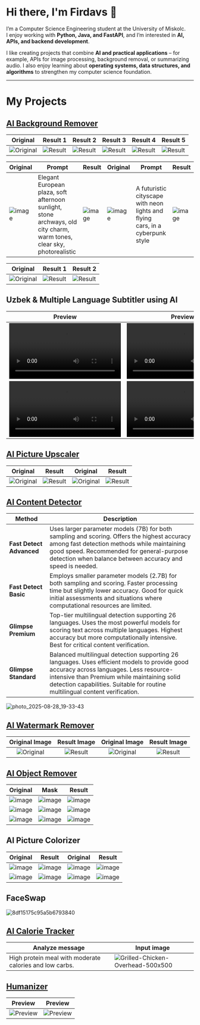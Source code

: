 # Hi there, I'm Firdavs 👋

I’m a Computer Science Engineering student at the University of Miskolc.  
I enjoy working with **Python, Java, and FastAPI**, and I’m interested in **AI, APIs, and backend development**.  

I like creating projects that combine **AI and practical applications** – for example, APIs for image processing, background removal, or summarizing audio. I also enjoy learning about **operating systems, data structures, and algorithms** to strengthen my computer science foundation.  

---

# My Projects

## [AI Background Remover](https://rapidapi.com/firdavscoder1/api/ai-background-remover)

| Original | Result 1 | Result 2 | Result 3 | Result 4 | Result 5 |
|----------|----------|----------|----------|----------|----------|
| ![Original](https://github.com/Firdavs-coder/remove-bg/raw/main/inputs/person.png) | ![Result](https://github.com/Firdavs-coder/remove-bg/raw/main/outputs/output1.png) | ![Result](https://github.com/Firdavs-coder/remove-bg/raw/main/outputs/output2.png) | ![Result](https://github.com/Firdavs-coder/remove-bg/raw/main/outputs/output3.png) | ![Result](https://github.com/Firdavs-coder/remove-bg/raw/main/outputs/output4.png) | ![Result](https://github.com/Firdavs-coder/remove-bg/raw/main/outputs/output5.png) |

| Original | Prompt | Result | Original | Prompt | Result |
| ------ | ------ | ------ | ------ | ------ | ------ |
| ![image](https://github.com/Firdavs-coder/remove-bg/raw/main/outputs/output1.png) | Elegant European plaza, soft afternoon sunlight, stone archways, old city charm, warm tones, clear sky, photorealistic | ![image](https://github.com/Firdavs-coder/remove-bg/raw/main/outputs/output6.png) | ![image](https://i.ibb.co/YBvHfYYZ/mclaren-1-ht-gmh-240412-1712928561648-hp-Main-16x9.png) | A futuristic cityscape with neon lights and flying cars, in a cyberpunk style | ![image](https://i.ibb.co/LjydkBt/image.png) |

| Original | Result 1 | Result 2 |
|----------|----------|----------|
| ![Original](https://github.com/Firdavs-coder/remove-bg/raw/main/outputs/video1.gif) | ![Result](https://github.com/Firdavs-coder/remove-bg/raw/main/outputs/video2.gif) | ![Result](https://github.com/Firdavs-coder/remove-bg/raw/main/outputs/video3.gif) |

## Uzbek & Multiple Language Subtitler using AI
| Preview | Preview | Preview | Preview |
|---------|---------|---------|---------|
| <video src="https://github.com/user-attachments/assets/450ca0e3-a28a-4575-844b-ea485780f04e"></video> | <video src="https://github.com/user-attachments/assets/4e1796c4-a5a2-4d41-86e6-7678a933d746"></video> | <video src="https://github.com/user-attachments/assets/a2643863-6667-4a73-ba0e-687706c42203"></video> | <video src="https://github.com/user-attachments/assets/a41c8200-c94a-49f1-bd3c-73456606cb43"></video> |
| <video src="https://github.com/user-attachments/assets/7978ebbb-e7b1-48e2-90a7-5c03ee000836"></video> | <video src="https://github.com/user-attachments/assets/3316dc33-f829-4cf0-83fb-9979cecb2038"></video> | <video src="https://github.com/user-attachments/assets/a96ce56b-0072-4af7-a7fd-5cab3da89ea6"></video> | <video src="https://github.com/user-attachments/assets/b3498fc0-af0f-43c0-b14d-8c3ed2514e18"></video> |

## [AI Picture Upscaler](https://rapidapi.com/firdavscoder1/api/ai-picture-upscaler)

| Original | Result | Original | Result |
| --- | --- | --- | --- |
| ![Original](https://i.ibb.co/rRD8MPFL/photo-2025-04-26-11-03-47.jpg) | ![Result](https://i.ibb.co/nN1frMCC/568e7ca7-5c10-434e-8f81-f7e1286e0575.png) | ![Original](https://i.ibb.co/Ld2DKrwz/photo-2025-04-26-11-16-30.jpg) | ![Result](https://i.ibb.co/3yvHtjJv/56acbf26-41b8-45e3-a73c-a0fe4efb685e.png) |

## [AI Content Detector](https://rapidapi.com/firdavscoder1/api/ai-content-detector11)

| Method                        | Description |
|-------------------------------|-------------|
| **Fast Detect Advanced**    | Uses larger parameter models (7B) for both sampling and scoring. Offers the highest accuracy among fast detection methods while maintaining good speed. Recommended for general-purpose detection when balance between accuracy and speed is needed. |
| **Fast Detect Basic**    | Employs smaller parameter models (2.7B) for both sampling and scoring. Faster processing time but slightly lower accuracy. Good for quick initial assessments and situations where computational resources are limited. |
| **Glimpse Premium** | Top-tier multilingual detection supporting 26 languages. Uses the most powerful models for scoring text across multiple languages. Highest accuracy but more computationally intensive. Best for critical content verification. |
| **Glimpse Standard** | Balanced multilingual detection supporting 26 languages. Uses efficient models to provide good accuracy across languages. Less resource-intensive than Premium while maintaining solid detection capabilities. Suitable for routine multilingual content verification. |

![photo_2025-08-28_19-33-43](https://github.com/user-attachments/assets/68d88d8c-ee8c-46bd-9d29-5cb951da5324)

## [AI Watermark Remover](https://rapidapi.com/firdavscoder1/api/ai-watermark-remover)

| Original Image | Result Image | Original Image | Result Image |
|:--------------:|:------------:|:--------------:|:------------:|
| ![Original](https://github.com/user-attachments/assets/f9c0b63d-e19c-4e07-b3a7-2b120e94de99) | ![Result](https://github.com/user-attachments/assets/5b1fbda8-b47f-4cc0-acba-8ee75d8a2af9) | ![Original](https://github.com/user-attachments/assets/bc0c33a0-eb3e-469f-ab82-94893234dbca) | ![Result](https://github.com/user-attachments/assets/d7d01392-ff52-470c-adca-f5325a605053) |

## [AI Object Remover](https://rapidapi.com/firdavscoder1/api/object-remover)

| Original|   Mask |Result |
| ------ | ------ | ------ |
| ![image](https://i.ibb.co/wMRsybC/62f2ab4ebeacab3383b5e.png) | ![image](https://i.ibb.co/qrXndd3/2e5cd06873e4144d3abbf.png) | ![image](https://i.ibb.co/RCtRPjJ/download.jpg) |
| ![image](https://i.ibb.co/5nfcm1P/dracaena-cinnabari.jpg) | ![image](https://i.ibb.co/NpLT9T8/result.jpg) | ![image](https://i.ibb.co/dsZfNvb/download.jpg) |
| ![image](https://i.ibb.co/KyJ5CWy/original.png) | ![image](https://i.ibb.co/LCww7LY/result.jpg) | ![image](https://i.ibb.co/GPx7xJg/download.jpg) |

##  AI Picture Colorizer

|  Original |Result |  Original |Result |
| ------ | ------ | ------ | ------ |
| ![image](https://i.ibb.co/12vJ841/01-landscape-photograph-in-black-and-white-6466-900-600-100.webp) | ![image](https://i.ibb.co/nw9fqHN/download.jpg) | ![image](https://i.ibb.co/VMhtcvL/BW-using-curves.webp) | ![image](https://i.ibb.co/GTkYFwp/download.jpg) |
| ![image](https://i.ibb.co/JCMtctm/360-F-236663023-r-Wz-CTBGv3-OI4-Te-Usb6-Mqi-Zz-Fgn-ROq5-YX.jpg) | ![image](https://i.ibb.co/TW24whF/download.jpg) | ![image](https://i.ibb.co/rZyd119/man-8554081-640.webp) | ![image](https://i.ibb.co/MZs8S0t/download.jpg) |

## FaceSwap

![8df15175c95a5b6793840](https://github.com/user-attachments/assets/97fa6b9d-d801-47a0-9e68-a3a74498bd9b)

## [AI Calorie Tracker](https://rapidapi.com/firdavscoder1/api/ai-calorie-tracker)

| Analyze message | Input image |
| --- | --- |
| High protein meal with moderate calories and low carbs. | ![Grilled-Chicken-Overhead-500x500](https://github.com/user-attachments/assets/981a82b0-3911-4538-99c2-e64674c3026a) |

## [Humanizer](https://github.com/Firdavs-coder/ai_humanizer)

| Preview | Preview |
| --- | --- |
| ![Preview](https://github.com/user-attachments/assets/5cdb4556-0892-4ff2-9311-cd7f4609ea45) | ![Preview](https://github.com/user-attachments/assets/bc2a28b5-a74b-41a3-9944-965310d41d28) |
